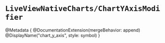 # ``LiveViewNativeCharts/ChartYAxisModifier``

@Metadata {
    @DocumentationExtension(mergeBehavior: append)
    @DisplayName("chart_y_axis", style: symbol)
}
